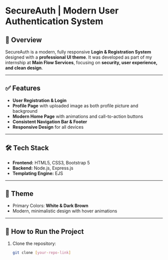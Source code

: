 # SecureAuth | Modern User Authentication System

## 🔹 Overview
SecureAuth is a modern, fully responsive **Login & Registration System** designed with a **professional UI theme**. It was developed as part of my internship at **Main Flow Services**, focusing on **security, user experience, and clean design**.

---

## ✅ Features
- **User Registration & Login**
- **Profile Page** with uploaded image as both profile picture and background
- **Modern Home Page** with animations and call-to-action buttons
- **Consistent Navigation Bar & Footer**
- **Responsive Design** for all devices

---

## 🛠️ Tech Stack
- **Frontend:** HTML5, CSS3, Bootstrap 5
- **Backend:** Node.js, Express.js
- **Templating Engine:** EJS

---

## 🎨 Theme
- Primary Colors: **White & Dark Brown**
- Modern, minimalistic design with hover animations

---

## 🚀 How to Run the Project
1. Clone the repository:
   ```bash
   git clone [your-repo-link]
